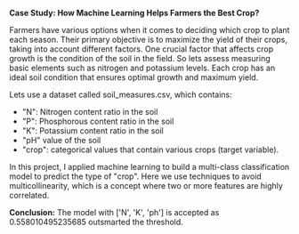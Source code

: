 **Case Study: How Machine Learning Helps Farmers the Best Crop?**


Farmers have various options when it comes to deciding which crop to plant each season. Their primary objective is to maximize the yield of their crops, taking into account different factors. One crucial factor that affects crop growth is the condition of the soil in the field. So lets assess measuring basic elements such as nitrogen and potassium levels. Each crop has an ideal soil condition that ensures optimal growth and maximum yield.

Lets use a dataset called soil_measures.csv, which contains:
*   "N": Nitrogen content ratio in the soil
*   "P": Phosphorous content ratio in the soil
*   "K": Potassium content ratio in the soil
*   "pH" value of the soil
*   "crop": categorical values that contain various crops (target variable).
  
In this project, I applied machine learning to build a multi-class classification model to predict the type of "crop".
Here we use techniques to avoid multicollinearity, which is a concept where two or more features are highly correlated.

**Conclusion:**
The model with ['N', 'K', 'ph'] is accepted as 0.558010495235685 outsmarted the threshold.
